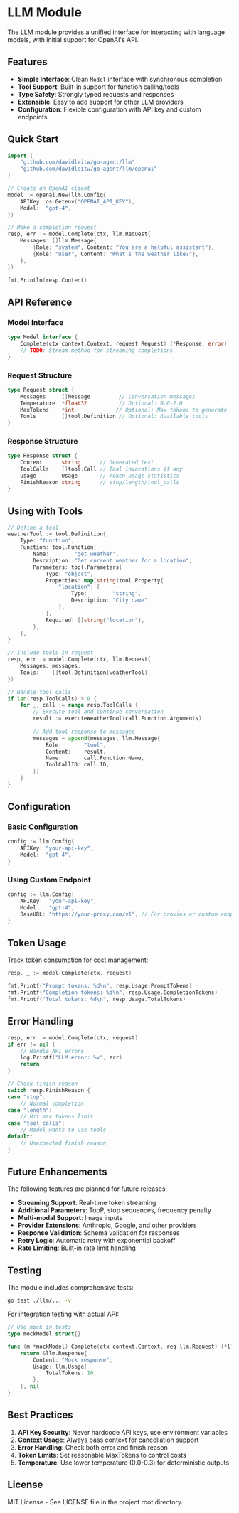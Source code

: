 # LLM Module

The LLM module provides a unified interface for interacting with language models, with initial support for OpenAI's API.

## Features

- **Simple Interface**: Clean `Model` interface with synchronous completion
- **Tool Support**: Built-in support for function calling/tools
- **Type Safety**: Strongly typed requests and responses
- **Extensible**: Easy to add support for other LLM providers
- **Configuration**: Flexible configuration with API key and custom endpoints

## Quick Start

```go
import (
    "github.com/davidleitw/go-agent/llm"
    "github.com/davidleitw/go-agent/llm/openai"
)

// Create an OpenAI client
model := openai.New(llm.Config{
    APIKey: os.Getenv("OPENAI_API_KEY"),
    Model:  "gpt-4",
})

// Make a completion request
resp, err := model.Complete(ctx, llm.Request{
    Messages: []llm.Message{
        {Role: "system", Content: "You are a helpful assistant"},
        {Role: "user", Content: "What's the weather like?"},
    },
})

fmt.Println(resp.Content)
```

## API Reference

### Model Interface

```go
type Model interface {
    Complete(ctx context.Context, request Request) (*Response, error)
    // TODO: Stream method for streaming completions
}
```

### Request Structure

```go
type Request struct {
    Messages     []Message         // Conversation messages
    Temperature  *float32          // Optional: 0.0-2.0
    MaxTokens    *int             // Optional: Max tokens to generate
    Tools        []tool.Definition // Optional: Available tools
}
```

### Response Structure

```go
type Response struct {
    Content      string      // Generated text
    ToolCalls    []tool.Call // Tool invocations if any
    Usage        Usage       // Token usage statistics
    FinishReason string      // stop/length/tool_calls
}
```

## Using with Tools

```go
// Define a tool
weatherTool := tool.Definition{
    Type: "function",
    Function: tool.Function{
        Name:        "get_weather",
        Description: "Get current weather for a location",
        Parameters: tool.Parameters{
            Type: "object",
            Properties: map[string]tool.Property{
                "location": {
                    Type:        "string",
                    Description: "City name",
                },
            },
            Required: []string{"location"},
        },
    },
}

// Include tools in request
resp, err := model.Complete(ctx, llm.Request{
    Messages: messages,
    Tools:    []tool.Definition{weatherTool},
})

// Handle tool calls
if len(resp.ToolCalls) > 0 {
    for _, call := range resp.ToolCalls {
        // Execute tool and continue conversation
        result := executeWeatherTool(call.Function.Arguments)
        
        // Add tool response to messages
        messages = append(messages, llm.Message{
            Role:       "tool",
            Content:    result,
            Name:       call.Function.Name,
            ToolCallID: call.ID,
        })
    }
}
```

## Configuration

### Basic Configuration

```go
config := llm.Config{
    APIKey: "your-api-key",
    Model:  "gpt-4",
}
```

### Using Custom Endpoint

```go
config := llm.Config{
    APIKey:  "your-api-key",
    Model:   "gpt-4",
    BaseURL: "https://your-proxy.com/v1", // For proxies or custom endpoints
}
```

## Token Usage

Track token consumption for cost management:

```go
resp, _ := model.Complete(ctx, request)

fmt.Printf("Prompt tokens: %d\n", resp.Usage.PromptTokens)
fmt.Printf("Completion tokens: %d\n", resp.Usage.CompletionTokens)
fmt.Printf("Total tokens: %d\n", resp.Usage.TotalTokens)
```

## Error Handling

```go
resp, err := model.Complete(ctx, request)
if err != nil {
    // Handle API errors
    log.Printf("LLM error: %v", err)
    return
}

// Check finish reason
switch resp.FinishReason {
case "stop":
    // Normal completion
case "length":
    // Hit max tokens limit
case "tool_calls":
    // Model wants to use tools
default:
    // Unexpected finish reason
}
```

## Future Enhancements

The following features are planned for future releases:

- **Streaming Support**: Real-time token streaming
- **Additional Parameters**: TopP, stop sequences, frequency penalty
- **Multi-modal Support**: Image inputs
- **Provider Extensions**: Anthropic, Google, and other providers
- **Response Validation**: Schema validation for responses
- **Retry Logic**: Automatic retry with exponential backoff
- **Rate Limiting**: Built-in rate limit handling

## Testing

The module includes comprehensive tests:

```bash
go test ./llm/... -v
```

For integration testing with actual API:

```go
// Use mock in tests
type mockModel struct{}

func (m *mockModel) Complete(ctx context.Context, req llm.Request) (*llm.Response, error) {
    return &llm.Response{
        Content: "Mock response",
        Usage: llm.Usage{
            TotalTokens: 10,
        },
    }, nil
}
```

## Best Practices

1. **API Key Security**: Never hardcode API keys, use environment variables
2. **Context Usage**: Always pass context for cancellation support
3. **Error Handling**: Check both error and finish reason
4. **Token Limits**: Set reasonable MaxTokens to control costs
5. **Temperature**: Use lower temperature (0.0-0.3) for deterministic outputs

## License

MIT License - See LICENSE file in the project root directory.